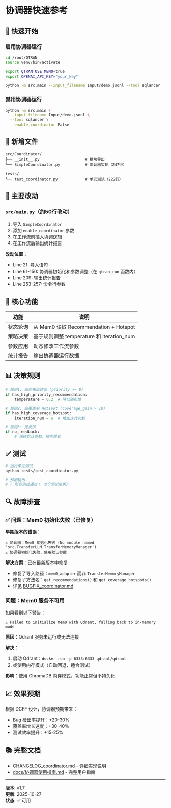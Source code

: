 # 协调器快速参考

## 🚀 快速开始

### 启用协调器运行
```bash
cd /root/QTRAN
source venv/bin/activate

export QTRAN_USE_MEM0=true
export OPENAI_API_KEY="your_key"

python -m src.main --input_filename Input/demo.jsonl --tool sqlancer
```

### 禁用协调器运行
```bash
python -m src.main \
  --input_filename Input/demo.jsonl \
  --tool sqlancer \
  --enable_coordinator False
```

## 📁 新增文件

```
src/Coordinator/
├── __init__.py                    # 模块导出
└── SimpleCoordinator.py           # 协调器实现（247行）

tests/
└── test_coordinator.py            # 单元测试（222行）
```

## 🔧 主要改动

### `src/main.py`（约50行改动）
1. 导入 `SimpleCoordinator`
2. 添加 `enable_coordinator` 参数
3. 在工作流前插入协调逻辑
4. 在工作流后输出统计报告

**改动位置**：
- Line 21: 导入语句
- Line 61-150: 协调器初始化和参数调整（在 `qtran_run` 函数内）
- Line 209: 输出统计报告
- Line 253-257: 命令行参数

## 🎯 核心功能

| 功能 | 说明 |
|------|------|
| 状态轮询 | 从 Mem0 读取 Recommendation + Hotspot |
| 策略决策 | 基于规则调整 temperature 和 iteration_num |
| 参数应用 | 动态修改工作流参数 |
| 统计报告 | 输出协调器运行数据 |

## 📊 决策规则

```python
# 规则1: 高优先级建议 (priority >= 8)
if has_high_priority_recommendation:
    temperature = 0.2  # 降低随机性

# 规则2: 高覆盖率 Hotspot (coverage_gain > 10)
if has_high_coverage_hotspot:
    iteration_num = 6  # 增加迭代次数

# 规则3: 无反馈
if no_feedback:
    # 保持默认参数，探索模式
```

## ✅ 测试

```bash
# 运行单元测试
python tests/test_coordinator.py

# 预期输出：
# 🎉 所有测试通过！（8个测试用例）
```

## 🔍 故障排查

### ✅ 问题：Mem0 初始化失败（已修复）

**早期版本的错误**：
```
⚠️ 协调器：Mem0 初始化失败 (No module named 'src.TransferLLM.TransferMemoryManager')
⚠️ 协调器初始化失败，使用默认参数
```

**解决方案**：已在最新版本中修复
- 修复了导入路径：`mem0_adapter` 而非 `TransferMemoryManager`
- 修复了方法名：`get_recommendations()` 和 `get_coverage_hotspots()`
- 详见 [BUGFIX_coordinator.md](BUGFIX_coordinator.md)

### 问题：Mem0 服务不可用

如果看到以下警告：
```
⚠️ Failed to initialize Mem0 with Qdrant, falling back to in-memory mode
```

**原因**：Qdrant 服务未运行或无法连接

**解决**：
1. 启动 Qdrant：`docker run -p 6333:6333 qdrant/qdrant`
2. 或使用内存模式（自动回退，适合测试）

**影响**：使用 ChromaDB 内存模式，功能正常但不持久化

## 📈 效果预期

根据 DCFF 设计，协调器预期带来：
- Bug 检出率提升：+20-30%
- 覆盖率增长速度：+30-40%
- 测试效率提升：+15-25%

## 📚 完整文档

- [CHANGELOG_coordinator.md](CHANGELOG_coordinator.md) - 详细实现说明
- [docs/协调器使用指南.md](docs/协调器使用指南.md) - 完整用户指南

---

**版本**: v1.7  
**更新**: 2025-10-27  
**状态**: ✅ 可用

